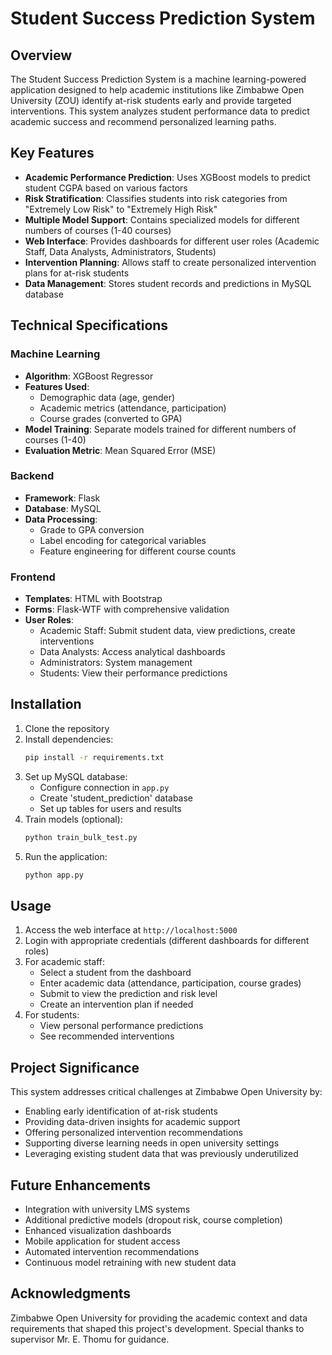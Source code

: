 # Student Success Prediction System

## Overview
The Student Success Prediction System is a machine learning-powered application designed to help academic institutions like Zimbabwe Open University (ZOU) identify at-risk students early and provide targeted interventions. This system analyzes student performance data to predict academic success and recommend personalized learning paths.

## Key Features
- **Academic Performance Prediction**: Uses XGBoost models to predict student CGPA based on various factors
- **Risk Stratification**: Classifies students into risk categories from "Extremely Low Risk" to "Extremely High Risk"
- **Multiple Model Support**: Contains specialized models for different numbers of courses (1-40 courses)
- **Web Interface**: Provides dashboards for different user roles (Academic Staff, Data Analysts, Administrators, Students)
- **Intervention Planning**: Allows staff to create personalized intervention plans for at-risk students
- **Data Management**: Stores student records and predictions in MySQL database

## Technical Specifications
### Machine Learning
- **Algorithm**: XGBoost Regressor
- **Features Used**:
  - Demographic data (age, gender)
  - Academic metrics (attendance, participation)
  - Course grades (converted to GPA)
- **Model Training**: Separate models trained for different numbers of courses (1-40)
- **Evaluation Metric**: Mean Squared Error (MSE)

### Backend
- **Framework**: Flask
- **Database**: MySQL
- **Data Processing**:
  - Grade to GPA conversion
  - Label encoding for categorical variables
  - Feature engineering for different course counts

### Frontend
- **Templates**: HTML with Bootstrap
- **Forms**: Flask-WTF with comprehensive validation
- **User Roles**:
  - Academic Staff: Submit student data, view predictions, create interventions
  - Data Analysts: Access analytical dashboards
  - Administrators: System management
  - Students: View their performance predictions

## Installation
1. Clone the repository
2. Install dependencies:
   ```bash
   pip install -r requirements.txt
   ```
3. Set up MySQL database:
   - Configure connection in `app.py`
   - Create 'student_prediction' database
   - Set up tables for users and results
4. Train models (optional):
   ```bash
   python train_bulk_test.py
   ```
5. Run the application:
   ```bash
   python app.py
   ```

## Usage
1. Access the web interface at `http://localhost:5000`
2. Login with appropriate credentials (different dashboards for different roles)
3. For academic staff:
   - Select a student from the dashboard
   - Enter academic data (attendance, participation, course grades)
   - Submit to view the prediction and risk level
   - Create an intervention plan if needed
4. For students:
   - View personal performance predictions
   - See recommended interventions

## Project Significance
This system addresses critical challenges at Zimbabwe Open University by:
- Enabling early identification of at-risk students
- Providing data-driven insights for academic support
- Offering personalized intervention recommendations
- Supporting diverse learning needs in open university settings
- Leveraging existing student data that was previously underutilized

## Future Enhancements
- Integration with university LMS systems
- Additional predictive models (dropout risk, course completion)
- Enhanced visualization dashboards
- Mobile application for student access
- Automated intervention recommendations
- Continuous model retraining with new student data

## Acknowledgments
Zimbabwe Open University for providing the academic context and data requirements that shaped this project's development. Special thanks to supervisor Mr. E. Thomu for guidance.
